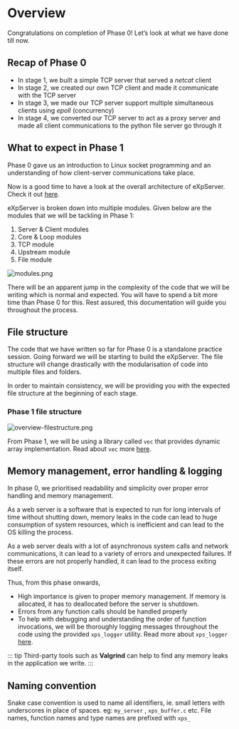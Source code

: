 # Overview

Congratulations on completion of Phase 0! Let’s look at what we have done till now.

## Recap of Phase 0

- In stage 1, we built a simple TCP server that served a _netcat_ client
- In stage 2, we created our own TCP client and made it communicate with the TCP server
- In stage 3, we made our TCP server support multiple simultaneous clients using _epoll_ (concurrency)
- In stage 4, we converted our TCP server to act as a proxy server and made all client communications to the python file server go through it

## What to expect in Phase 1

Phase 0 gave us an introduction to Linux socket programming and an understanding of how client-server communications take place.

Now is a good time to have a look at the overall architecture of eXpServer. Check it out [here](/guides/resources/architecture).

eXpServer is broken down into multiple modules. Given below are the modules that we will be tackling in Phase 1:

1. Server & Client modules
2. Core & Loop modules
3. TCP module
4. Upstream module
5. File module

![modules.png](/assets/phase-1-overview/modules.png)

There will be an apparent jump in the complexity of the code that we will be writing which is normal and expected. You will have to spend a bit more time than Phase 0 for this. Rest assured, this documentation will guide you throughout the process.

## File structure

The code that we have written so far for Phase 0 is a standalone practice session. Going forward we will be starting to build the eXpServer. The file structure will change drastically with the modularisation of code into multiple files and folders.

In order to maintain consistency, we will be providing you with the expected file structure at the beginning of each stage.

### Phase 1 file structure

![overview-filestructure.png](/assets/phase-1-overview/filestructure.png)

From Phase 1, we will be using a library called `vec` that provides dynamic array implementation. Read about `vec` more [here](/guides/references/vec).

## Memory management, error handling & logging

In phase 0, we prioritised readability and simplicity over proper error handling and memory management.

As a web server is a software that is expected to run for long intervals of time without shutting down, memory leaks in the code can lead to huge consumption of system resources, which is inefficient and can lead to the OS killing the process.

As a web server deals with a lot of asynchronous system calls and network communications, it can lead to a variety of errors and unexpected failures. If these errors are not properly handled, it can lead to the process exiting itself.

Thus, from this phase onwards,

- High importance is given to proper memory management. If memory is allocated, it has to deallocated before the server is shutdown.
- Errors from any function calls should be handled properly
- To help with debugging and understanding the order of function invocations, we will be thoroughly logging messages throughout the code using the provided `xps_logger` utility. Read more about `xps_logger` [here](/guides/references/xps_logger).

::: tip
Third-party tools such as **Valgrind** can help to find any memory leaks in the application we write.
:::

## Naming convention

Snake case convention is used to name all identifiers, ie. small letters with underscores in place of spaces. eg: `my_server` , `xps_buffer.c` etc. File names, function names and type names are prefixed with `xps_`
